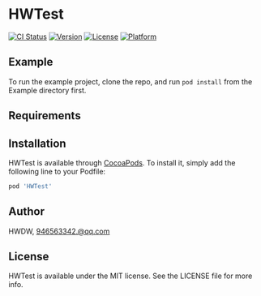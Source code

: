 # HWTest

[![CI Status](https://img.shields.io/travis/HWDW/HWTest.svg?style=flat)](https://travis-ci.org/HWDW/HWTest)
[![Version](https://img.shields.io/cocoapods/v/HWTest.svg?style=flat)](https://cocoapods.org/pods/HWTest)
[![License](https://img.shields.io/cocoapods/l/HWTest.svg?style=flat)](https://cocoapods.org/pods/HWTest)
[![Platform](https://img.shields.io/cocoapods/p/HWTest.svg?style=flat)](https://cocoapods.org/pods/HWTest)

## Example

To run the example project, clone the repo, and run `pod install` from the Example directory first.

## Requirements

## Installation

HWTest is available through [CocoaPods](https://cocoapods.org). To install
it, simply add the following line to your Podfile:

```ruby
pod 'HWTest'
```

## Author

HWDW, 946563342.@qq.com

## License

HWTest is available under the MIT license. See the LICENSE file for more info.
